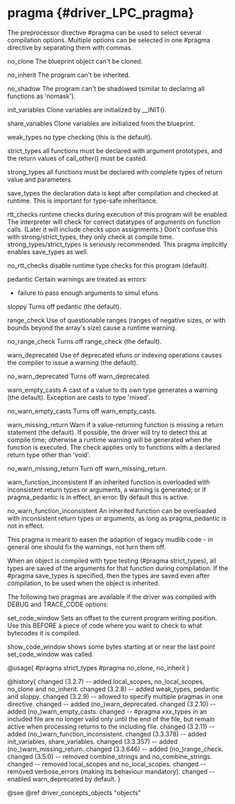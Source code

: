 pragma {#driver_LPC_pragma}
===========================
The preprocessor directive #pragma can be used to select
several compilation options. Multiple options can be selected
in one #pragma directive by separating them with commas.

no_clone
The blueprint object can't be cloned.

no_inherit
The program can't be inherited.

no_shadow
The program can't be shadowed (similar to declaring
all functions as 'nomask').

init_variables
Clone variables are initialized by __INIT().

share_variables
Clone variables are initialized from the
blueprint.

weak_types
no type checking (this is the default).

strict_types
all functions must be declared with argument
prototypes, and the return values of call_other() must
be casted.

strong_types
all functions must be declared with complete
types of return value and parameters.

save_types
the declaration data is kept after compilation and
checked at runtime. This is important for type-safe
inheritance.

rtt_checks
runtime checks during execution of this program will be
enabled. The interpreter will check for correct datatypes of
arguments on function calls. (Later it will include checks
upon assignments.)
Don't confuse this with strong/strict_types, they only
check at compile time.
strong_types/strict_types is seriously recommended.
This pragma implicitly enables save_types as well.

no_rtt_checks
disable runtime type checks for this program (default).

pedantic
Certain warnings are treated as errors:
- failure to pass enough arguments to simul efuns

sloppy
Turns off pedantic (the default).

range_check
Use of questionable ranges (ranges of negative sizes,
or with bounds beyond the array's size) cause a runtime
warning.

no_range_check
Turns off range_check (the default).

warn_deprecated
Use of deprecated efuns or indexing operations
causes the compiler to issue a warning (the default).

no_warn_deprecated
Turns off warn_deprecated.

warn_empty_casts
A cast of a value to its own type generates
a warning (the default). Exception are casts to type
'mixed'.

no_warn_empty_casts
Turns off warn_empty_casts.

warn_missing_return
Warn if a value-returning function is missing
a return statement (the default). If possible, the driver
will try to detect this at compile time; otherwise a runtime
warning will be generated when the function is executed.
The check applies only to functions with a declared return
type other than 'void'.

no_warn_missing_return
Turn off warn_missing_return.

warn_function_inconsistent
If an inherited function is
overloaded with inconsistent return types or arguments,
a warning is generated; or if pragma_pedantic is in effect,
an error. By default this is active.

no_warn_function_inconsistent
An inherited function can
be overloaded with inconsistent return types or arguments,
as long as pragma_pedantic is not in effect.

This pragma is meant to easen the adaption of legacy
mudlib code - in general one should fix the warnings,
not turn them off.

When an object is compiled with type testing (#pragma
strict_types), all types are saved of the arguments for that
function during compilation.  If the #pragma save_types is
specified, then the types are saved even after compilation, to
be used when the object is inherited.

The following two pragmas are available if the driver was
compiled with DEBUG and TRACE_CODE options:

set_code_window
Sets an offset to the current program writing
position. Use this BEFORE a piece of code where you
want to check to what bytecodes it is compiled.

show_code_window
shows some bytes starting at or near the
last point set_code_window was called.

@usage{
#pragma strict_types
#pragma no_clone, no_inherit
}

@history{
changed (3.2.7) -- added local_scopes, no_local_scopes, no_clone
and no_inherit.
changed (3.2.8) -- added weak_types, pedantic and sloppy.
changed (3.2.9) -- allowed to specify multiple pragmas in one directive.
changed -- added (no_)warn_deprecated.
changed (3.2.10) -- added (no_)warn_empty_casts.
changed -- #pragma xxx_types in an included file are
no longer valid only until the end of the file, but remain active
when processing returns to the including file.
changed (3.2.11) -- added (no_)warn_function_inconsistent.
changed (3.3.378) -- added init_variables, share_variables.
changed (3.3.357) -- added (no_)warn_missing_return.
changed (3.3.646) -- added (no_)range_check.
changed (3.5.0) -- removed combine_strings and no_combine_strings.
changed -- removed local_scopes and no_local_scopes.
changed -- removed verbose_errors (making its behaviour mandatory).
changed -- enabled warn_deprecated by default.
}

@see @ref driver_concepts_objects "objects"

